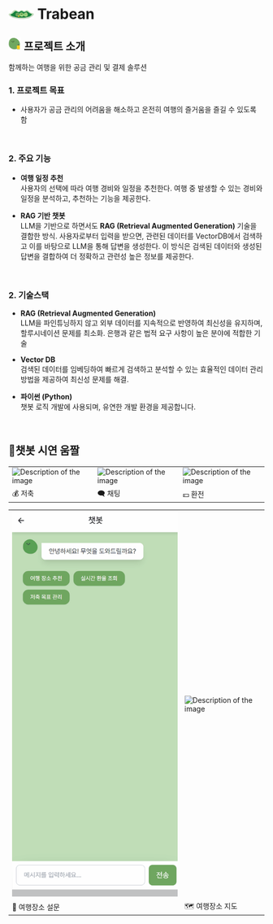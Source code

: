 # <img src="./exec/img/beans.png" width="50"> Trabean

## <img src="./exec/img/beanbag.png" width="25"> 프로젝트 소개

함께하는 여행을 위한 공금 관리 및 결제 솔루션

### 1. 프로젝트 목표

- 사용자가 공금 관리의 어려움을 해소하고 온전히 여행의 즐거움을 즐길 수 있도록 함

<br>

### 2. 주요 기능

- **여행 일정 추천**  
  사용자의 선택에 따라 여행 경비와 일정을 추천한다.
  여행 중 발생할 수 있는 경비와 일정을 분석하고, 추천하는 기능을 제공한다.

- **RAG 기반 챗봇**  
 LLM을 기반으로 하면서도  **RAG (Retrieval Augmented Generation)** 기술을 결합한 방식.
 사용자로부터 입력을 받으면, 관련된 데이터를 VectorDB에서 검색하고 이를 바탕으로 LLM을 통해 답변을 생성한다.
 이 방식은 검색된 데이터와 생성된 답변을 결합하여 더 정확하고 관련성 높은 정보를 제공한다.


<br>

### 2. 기술스택

- **RAG (Retrieval Augmented Generation)**  
  LLM을 파인튜닝하지 않고 외부 데이터를 지속적으로 반영하여 최신성을 유지하며, 할루시네이션 문제를 최소화.
  은행과 같은 법적 요구 사항이 높은 분야에 적합한 기술

- **Vector DB**  
  검색된 데이터를 임베딩하여 빠르게 검색하고 분석할 수 있는 효율적인 데이터 관리 방법을 제공하여 최신성 문제를 해결.

- **파이썬 (Python)**  
  챗봇 로직 개발에 사용되며, 유연한 개발 환경을 제공합니다.


<br>

## 📱챗봇 시연 움짤

|                                                       |                                                       |                                                       |
| ----------------------------------------------------- | ----------------------------------------------------- | ----------------------------------------------------- |
| ![Description of the image](./exec/gif/chat-저축.gif) | ![Description of the image](./exec/gif/chat-채팅.gif) | ![Description of the image](./exec/gif/chat-환전.gif) |
| 💰 저축                                               | 🗨 채팅                                                | 💴 환전                                               |

|                                                       |                                                         |
| ------------------------------------------------------------------ | ------------------------------------------------------------------ |
| ![Description of the image](./exec/gif/챗봇%20여행장소%20설문.gif) | ![Description of the image](./exec/gif/챗봇%20여행장소%20지도.gif) |
| 📃 여행장소 설문                                                   | 🗺 여행장소 지도                                                    |

<br>

